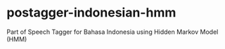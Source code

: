# postagger-indonesian-hmm
Part of Speech Tagger for Bahasa Indonesia using Hidden Markov Model (HMM)
